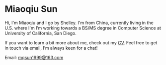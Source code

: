 # Miaoqiu Sun

Hi, I'm Miaoqiu and I go by Shelley. I'm from China, currently living in the U.S. where I'm  I’m working towards a BS/MS degree in Computer Science at University of California, San Diego.

If you want to learn a bit more about me, check out my [CV](cv-miaoqiu.pdf). Feel free to get in touch via email, I’m always keen for a chat!

Email: mqsun1999@163.com
